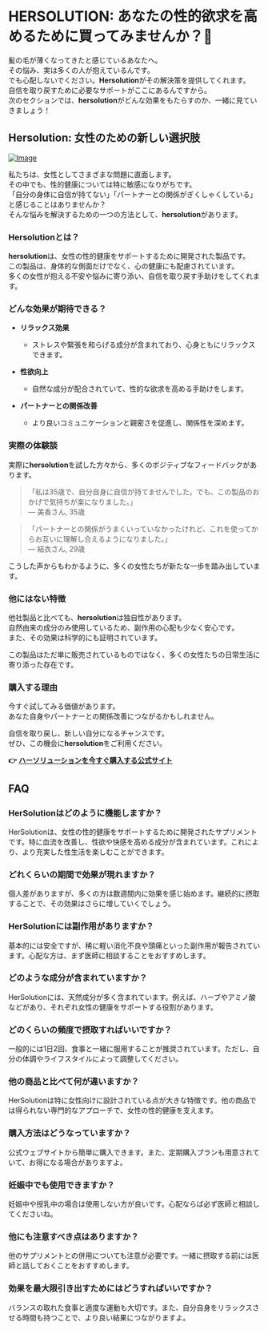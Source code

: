 # HERSOLUTION: あなたの性的欲求を高めるために買ってみませんか？💖

髪の毛が薄くなってきたと感じているあなたへ。  
その悩み、実は多くの人が抱えているんです。  
でも心配しないでください。**Hersolution**がその解決策を提供してくれます。  
自信を取り戻すために必要なサポートがここにあるんですから。  
次のセクションでは、**hersolution**がどんな効果をもたらすのか、一緒に見ていきましょう！

## Hersolution: 女性のための新しい選択肢

[![Image](https://www2.sellhealth.com/231/hersol600x180_A.jpg)](https://gchaffi.com/nfV9cFkF)

私たちは、女性としてさまざまな問題に直面します。  
その中でも、性的健康については特に敏感になりがちです。  
「自分の身体に自信が持てない」「パートナーとの関係がぎくしゃくしている」と感じることはありませんか？  
そんな悩みを解決するための一つの方法として、**hersolution**があります。

### Hersolutionとは？

**hersolution**は、女性の性的健康をサポートするために開発された製品です。  
この製品は、身体的な側面だけでなく、心の健康にも配慮されています。  
多くの女性が抱える不安や悩みに寄り添い、自信を取り戻す手助けをしてくれます。

### どんな効果が期待できる？

- **リラックス効果**
  - ストレスや緊張を和らげる成分が含まれており、心身ともにリラックスできます。
  
- **性欲向上**
  - 自然な成分が配合されていて、性的な欲求を高める手助けをします。
  
- **パートナーとの関係改善**
  - より良いコミュニケーションと親密さを促進し、関係性を深めます。

### 実際の体験談

実際に**hersolution**を試した方々から、多くのポジティブなフィードバックがあります。  

> 「私は35歳で、自分自身に自信が持てませんでした。でも、この製品のおかげで気持ちが楽になりました。」  
> — 美香さん, 35歳  

> 「パートナーとの関係がうまくいっていなかったけれど、これを使ってからお互いに理解し合えるようになりました。」  
> — 結衣さん, 29歳  

こうした声からもわかるように、多くの女性たちが新たな一歩を踏み出しています。

### 他にはない特徴

他社製品と比べても、**hersolution**は独自性があります。  
自然由来の成分のみ使用しているため、副作用の心配も少なく安心です。  
また、その効果は科学的にも証明されています。  

この製品はただ単に販売されているものではなく、多くの女性たちの日常生活に寄り添った存在です。

### 購入する理由

今すぐ試してみる価値があります。  
あなた自身やパートナーとの関係改善につながるかもしれません。  

自信を取り戻し、新しい自分になるチャンスです。  
ぜひ、この機会に**hersolution**をご利用ください。



**👉 [ハーソリューションを今すぐ購入する公式サイト](https://gchaffi.com/nfV9cFkF)**

## FAQ

### HerSolutionはどのように機能しますか？

HerSolutionは、女性の性的健康をサポートするために開発されたサプリメントです。特に血流を改善し、性欲や快感を高める成分が含まれています。これにより、より充実した性生活を楽しむことができます。

### どれくらいの期間で効果が現れますか？

個人差がありますが、多くの方は数週間内に効果を感じ始めます。継続的に摂取することで、その効果はさらに増していくでしょう。

### HerSolutionには副作用がありますか？

基本的には安全ですが、稀に軽い消化不良や頭痛といった副作用が報告されています。心配な方は、まず医師に相談することをおすすめします。

### どのような成分が含まれていますか？

HerSolutionには、天然成分が多く含まれています。例えば、ハーブやアミノ酸などがあり、それぞれ女性の健康をサポートする役割があります。

### どのくらいの頻度で摂取すればいいですか？

一般的には1日2回、食事と一緒に服用することが推奨されています。ただし、自分の体調やライフスタイルによって調整してください。

### 他の商品と比べて何が違いますか？

HerSolutionは特に女性向けに設計されている点が大きな特徴です。他の商品では得られない専門的なアプローチで、女性の性的健康を支えます。

### 購入方法はどうなっていますか？

公式ウェブサイトから簡単に購入できます。また、定期購入プランも用意されていて、お得になる場合がありますよ。

### 妊娠中でも使用できますか？

妊娠中や授乳中の場合は使用しない方が良いです。心配ならば必ず医師と相談してくださいね。

### 他にも注意すべき点はありますか？

他のサプリメントとの併用についても注意が必要です。一緒に摂取する前には医師と話しておくことをおすすめします。

### 効果を最大限引き出すためにはどうすればいいですか？

バランスの取れた食事と適度な運動も大切です。また、自分自身をリラックスさせる時間も持つことで、より良い結果につながりますよ。
